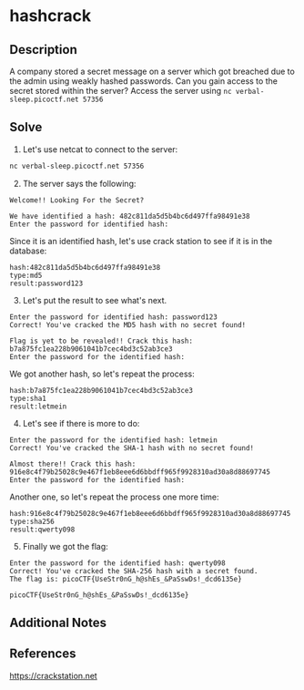 # hashcrack

## Description
A company stored a secret message on a server which got breached due to the admin using weakly hashed passwords. Can you gain access to the secret stored within the server? Access the server using `nc verbal-sleep.picoctf.net 57356`

## Solve
1. Let's use netcat to connect to the server:
```sh
nc verbal-sleep.picoctf.net 57356
```

2. The server says the following:
```
Welcome!! Looking For the Secret?

We have identified a hash: 482c811da5d5b4bc6d497ffa98491e38
Enter the password for identified hash:
```
Since it is an identified hash, let's use crack station to see if it is in the database:
```
hash:482c811da5d5b4bc6d497ffa98491e38
type:md5
result:password123
```

3. Let's put the result to see what's next.
```
Enter the password for identified hash: password123
Correct! You've cracked the MD5 hash with no secret found!

Flag is yet to be revealed!! Crack this hash: b7a875fc1ea228b9061041b7cec4bd3c52ab3ce3
Enter the password for the identified hash: 
```
We got another hash, so let's repeat the process:
```
hash:b7a875fc1ea228b9061041b7cec4bd3c52ab3ce3
type:sha1
result:letmein
```

4. Let's see if there is more to do:
```
Enter the password for the identified hash: letmein
Correct! You've cracked the SHA-1 hash with no secret found!

Almost there!! Crack this hash: 916e8c4f79b25028c9e467f1eb8eee6d6bbdff965f9928310ad30a8d88697745
Enter the password for the identified hash: 
```
Another one, so let's repeat the process one more time:
```
hash:916e8c4f79b25028c9e467f1eb8eee6d6bbdff965f9928310ad30a8d88697745
type:sha256
result:qwerty098
```

5. Finally we got the flag:
```
Enter the password for the identified hash: qwerty098
Correct! You've cracked the SHA-256 hash with a secret found. 
The flag is: picoCTF{UseStr0nG_h@shEs_&PaSswDs!_dcd6135e}
```

```flag
picoCTF{UseStr0nG_h@shEs_&PaSswDs!_dcd6135e}
```

## Additional Notes 

## References
https://crackstation.net